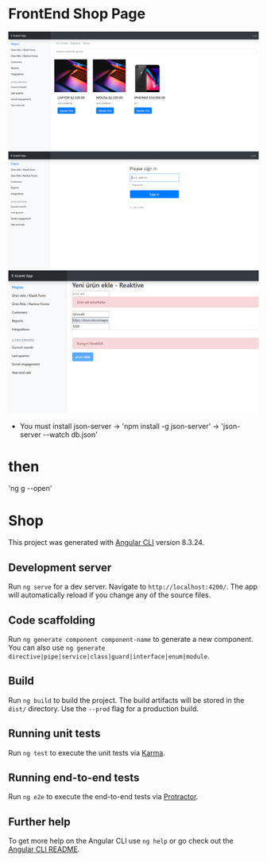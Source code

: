 # FrontEnd Shop Page 
![Default Admin Panel Error !](https://github.com/MYildizz/Shop-Page/blob/master/photo/1.PNG) <br/> 
![Default Admin Panel Error !](https://github.com/MYildizz/Shop-Page/blob/master/photo/2.PNG) <br/> 
![Default Admin Panel Error !](https://github.com/MYildizz/Shop-Page/blob/master/photo/3.PNG) <br/> 

+ You must install json-server
->  'npm install -g json-server'
->  'json-server --watch db.json'
# then
'ng g --open'


# Shop

This project was generated with [Angular CLI](https://github.com/angular/angular-cli) version 8.3.24.

## Development server

Run `ng serve` for a dev server. Navigate to `http://localhost:4200/`. The app will automatically reload if you change any of the source files.

## Code scaffolding

Run `ng generate component component-name` to generate a new component. You can also use `ng generate directive|pipe|service|class|guard|interface|enum|module`.

## Build

Run `ng build` to build the project. The build artifacts will be stored in the `dist/` directory. Use the `--prod` flag for a production build.

## Running unit tests

Run `ng test` to execute the unit tests via [Karma](https://karma-runner.github.io).

## Running end-to-end tests

Run `ng e2e` to execute the end-to-end tests via [Protractor](http://www.protractortest.org/).

## Further help

To get more help on the Angular CLI use `ng help` or go check out the [Angular CLI README](https://github.com/angular/angular-cli/blob/master/README.md).
